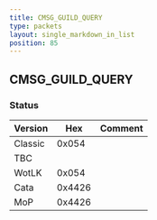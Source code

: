 ```yaml
---
title: CMSG_GUILD_QUERY
type: packets
layout: single_markdown_in_list
position: 85
---
```


## CMSG_GUILD_QUERY

### Status

Version    | Hex        | Comment
---------- | ---------- | ---------- 
Classic    | 0x054      | 
TBC        |            | 
WotLK      | 0x054      | 
Cata       | 0x4426     | 
MoP        | 0x4426     | 